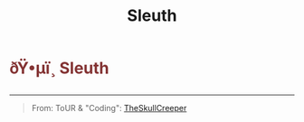 ﻿---
lang: en-US
title: Sleuth
prev: Silent
next: Spurt
---
# <font color="#843434">ðŸ•µï¸ <b>Sleuth</b></font> <Badge text="Helpful" type="tip" vertical="middle"/>
---

> From: ToUR & "Coding": [TheSkullCreeper](https://github.com/Loonie-Toons/)


